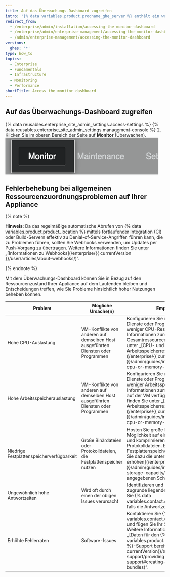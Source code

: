 ```yaml
---
title: Auf das Überwachungs-Dashboard zugreifen
intro: '{% data variables.product.prodname_ghe_server %} enthält ein webbasiertes Überwachungs-Dashboard, das Verlaufsdaten zu Ihrer {% data variables.product.prodname_ghe_server %}-Appliance anzeigt. Dazu zählen beispielsweise die CPU- und Speichernutzung, Anwendungs- und Authentifizierungsantwortzeiten und der allgemeine Systemzustand.'
redirect_from:
  - /enterprise/admin/installation/accessing-the-monitor-dashboard
  - /enterprise/admin/enterprise-management/accessing-the-monitor-dashboard
  - /admin/enterprise-management/accessing-the-monitor-dashboard
versions:
  ghes: '*'
type: how_to
topics:
  - Enterprise
  - Fundamentals
  - Infrastructure
  - Monitoring
  - Performance
shortTitle: Access the monitor dashboard
---
```


## Auf das Überwachungs-Dashboard zugreifen

{% data reusables.enterprise_site_admin_settings.access-settings %}
{% data reusables.enterprise_site_admin_settings.management-console %}
2. Klicken Sie im oberen Bereich der Seite auf **Monitor** (Überwachen). ![Link zum Überwachungs-Dashboard](/assets/images/enterprise/management-console/monitor-dash-link.png)

## Fehlerbehebung bei allgemeinen Ressourcenzuordnungsproblemen auf Ihrer Appliance

{% note %}

**Hinweis**: Da das regelmäßige automatische Abrufen von {% data variables.product.product_location %} mittels fortlaufender Integration (CI) oder Build-Servern effektiv zu Denial-of-Service-Angriffen führen kann, die zu Problemen führen, sollten Sie Webhooks verwenden, um Updates per Push-Vorgang zu übertragen. Weitere Informationen finden Sie unter „[Informationen zu Webhooks](/enterprise/{{ currentVersion }}/user/articles/about-webhooks/)“.

{% endnote %}

Mit dem Überwachungs-Dashboard können Sie in Bezug auf den Ressourcenzustand Ihrer Appliance auf dem Laufenden bleiben und Entscheidungen treffen, wie Sie Probleme hinsichtlich hoher Nutzungen beheben können.

| Problem                                   | Mögliche Ursache(n)                                                               | Empfehlungen                                                                                                                                                                                                                                                                                                                                                                         |
| ----------------------------------------- | --------------------------------------------------------------------------------- | ------------------------------------------------------------------------------------------------------------------------------------------------------------------------------------------------------------------------------------------------------------------------------------------------------------------------------------------------------------------------------------ |
| Hohe CPU-Auslastung                       | VM-Konflikte von anderen auf demselben Host ausgeführten Diensten oder Programmen | Konfigurieren Sie nach Möglichkeit andere Dienste oder Programme so neu, dass sie weniger CPU-Ressourcen beanspruchen. Informationen zum Erhöhen der CPU-Gesamtressourcen für die VM finden Sie unter „[CPU- und Arbeitsspeicherressourcen erhöhen](/enterprise/{{ currentVersion }}/admin/guides/installation/increasing-cpu-or-memory-resources/)“.                                |
| Hohe Arbeitsspeicherauslastung            | VM-Konflikte von anderen auf demselben Host ausgeführten Diensten oder Programmen | Konfigurieren Sie nach Möglichkeit andere Dienste oder Programme so, dass sie weniger Arbeitsspeicher beanspruchen. Informationen zum Erhöhen des insgesamt auf der VM verfügbaren Arbeitsspeichers finden Sie unter „[CPU- und Arbeitsspeicherressourcen erhöhen](/enterprise/{{ currentVersion }}/admin/guides/installation/increasing-cpu-or-memory-resources/)“.                 |
| Niedrige Festplattenspeicherverfügbarkeit | Große Binärdateien oder Protokolldateien, die Festplattenspeicher nutzen          | Hosten Sie große Binärdateien nach Möglichkeit auf einem separaten Server, und komprimieren oder archivieren Sie Protokolldateien. Erhöhen Sie ggf. den Festplattenspeicher auf der VM. Befolgen Sie dazu die unter „[Speicherkapazität erhöhen](/enterprise/{{ currentVersion }}/admin/guides/installation/increasing-storage-capacity/)“ für Ihre Plattform angegebenen Schritte.  |
| Ungewöhnlich hohe Antwortzeiten           | Wird oft durch einen der obigen Issues verursacht                                 | Identifizieren und beheben Sie die zugrunde liegenden Issues. Kontaktieren Sie {% data variables.contact.contact_ent_support %}, falls die Antwortzeiten hoch bleiben.                                                                                                                                                                                                             |
| Erhöhte Fehlerraten                       | Software-Issues                                                                   | Kontaktieren Sie {% data variables.contact.contact_ent_support %}, und fügen Sie Ihr Support-Bundle hinzu. Weitere Informationen finden Sie unter „[Daten für den {% data variables.product.prodname_enterprise %}-Support bereitstellen](/enterprise/{{ currentVersion}}/admin/guides/enterprise-support/providing-data-to-github-support#creating-and-sharing-support-bundles)“. |
